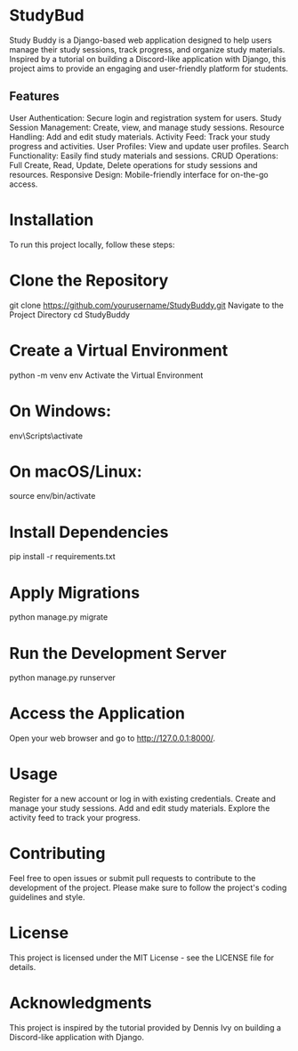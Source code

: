 # StudyBud
Study Buddy is a Django-based web application designed to help users manage their study sessions, track progress, and organize study materials. Inspired by a tutorial on building a Discord-like application with Django, this project aims to provide an engaging and user-friendly platform for students.


## Features
User Authentication: Secure login and registration system for users.
Study Session Management: Create, view, and manage study sessions.
Resource Handling: Add and edit study materials.
Activity Feed: Track your study progress and activities.
User Profiles: View and update user profiles.
Search Functionality: Easily find study materials and sessions.
CRUD Operations: Full Create, Read, Update, Delete operations for study sessions and resources.
Responsive Design: Mobile-friendly interface for on-the-go access.
# Installation
To run this project locally, follow these steps:

# Clone the Repository
git clone https://github.com/yourusername/StudyBuddy.git
Navigate to the Project Directory
cd StudyBuddy

# Create a Virtual Environment
python -m venv env
Activate the Virtual Environment

# On Windows:
env\Scripts\activate

# On macOS/Linux:
source env/bin/activate

# Install Dependencies
pip install -r requirements.txt

# Apply Migrations
python manage.py migrate

# Run the Development Server
python manage.py runserver

# Access the Application
Open your web browser and go to http://127.0.0.1:8000/.

# Usage
Register for a new account or log in with existing credentials.
Create and manage your study sessions.
Add and edit study materials.
Explore the activity feed to track your progress.

# Contributing
Feel free to open issues or submit pull requests to contribute to the development of the project. Please make sure to follow the project's coding guidelines and style.

# License
This project is licensed under the MIT License - see the LICENSE file for details.

# Acknowledgments
This project is inspired by the tutorial provided by Dennis Ivy on building a Discord-like application with Django.
